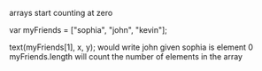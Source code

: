 arrays start counting at zero

var myFriends = ["sophia", "john", "kevin"];

text(myFriends[1], x, y); would write john given sophia is element 0
myFriends.length will count the number of elements in the array